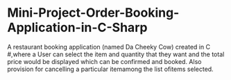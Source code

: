 # Mini-Project-Order-Booking-Application-in-C-Sharp

A restaurant booking application (named Da Cheeky Cow) created in C #,where a User can select the item and quantity that they want and the total price would be displayed which can be confirmed and booked. Also provision for cancelling a particular itemamong the list ofitems selected.


